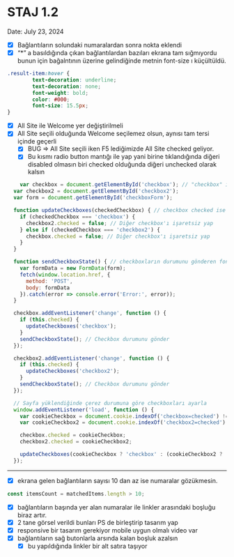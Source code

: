# STAJ 1.2

Date: July 23, 2024

- [x]  Bağlantıların solundaki numaralardan sonra nokta eklendi
- [x]  “*” a basıldığında çıkan bağlantılardan bazıları ekrana tam sığmıyordu bunun için bağalntının üzerine gelindiğinde metnin font-size ı küçültüldü.

```css
.result-item:hover {
		text-decoration: underline;
		text-decoration: none;
		font-weight: bold;
		color: #000;
		font-size: 15.5px;
}
```

- [x]  All Site ile Welcome yer değiştirilmeli
- [x]  All Site seçili olduğunda Welcome seçilemez olsun, aynısı tam tersi içinde geçerli
    - [x]  BUG ⇒ All Site seçili iken F5 lediğimizde All Site checked geliyor.
    - [x]  Bu kısmı radio button mantığı ile yap yani birine tıklandığında diğeri disabled olmasın biri checked olduğunda diğeri unchecked olarak kalsın

```jsx
 	var checkbox = document.getElementById('checkbox'); // "checkbox" id'li öğeyi seç ve checkbox değişkenine ata.
  var checkbox2 = document.getElementById('checkbox2');
  var form = document.getElementById('checkboxForm');

  function updateCheckboxes(checkedCheckbox) { // checkbox checked ise checkbox2 yi, checkbox2 checked ise checkbox ı unchecked yap.
    if (checkedCheckbox === 'checkbox') {
      checkbox2.checked = false; // Diğer checkbox'ı işaretsiz yap
    } else if (checkedCheckbox === 'checkbox2') {
      checkbox.checked = false; // Diğer checkbox'ı işaretsiz yap
    }
  }

  function sendCheckboxState() { // checkboxların durumunu gönderen fonksiyon
    var formData = new FormData(form);
    fetch(window.location.href, {
      method: 'POST',
      body: formData
    }).catch(error => console.error('Error:', error));
  }

  checkbox.addEventListener('change', function () {
    if (this.checked) {
      updateCheckboxes('checkbox');
    }
    sendCheckboxState(); // Checkbox durumunu gönder
  });

  checkbox2.addEventListener('change', function () {
    if (this.checked) {
      updateCheckboxes('checkbox2');
    }
    sendCheckboxState(); // Checkbox durumunu gönder
  });

  // Sayfa yüklendiğinde çerez durumuna göre checkboxları ayarla
  window.addEventListener('load', function () {
    var cookieCheckbox = document.cookie.indexOf('checkbox=checked') !== -1;
    var cookieCheckbox2 = document.cookie.indexOf('checkbox2=checked') !== -1;

    checkbox.checked = cookieCheckbox;
    checkbox2.checked = cookieCheckbox2;

    updateCheckboxes(cookieCheckbox ? 'checkbox' : (cookieCheckbox2 ? 'checkbox2' : '')); // Çerezlere göre durumları güncelle
  });
```

---

- [x]  ekrana gelen bağlantıların sayısı 10 dan az ise numaralar gözükmesin.

```jsx
const itemsCount = matchedItems.length > 10;
```

- [x]  bağlantıların başında yer alan numaralar ile linkler arasındaki boşluğu biraz artır.
- [x]  2 tane görsel verildi bunları PS de birleştirip tasarım yap
- [x]  responsive bir tasarım gerekiyor mobile uygun olmalı video var
- [x]  bağlantıların sağ butonlarla arsında kalan boşluk azalsın
    - [x]  bu yapıldığında linkler bir alt satıra taşıyor